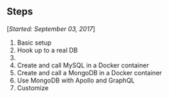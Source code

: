 ## Steps

[_Started: September 03, 2017_]

1. Basic setup
2. Hook up to a real DB
3.
4. Create and call MySQL in a Docker container
5. Create and call a MongoDB in a Docker container
6. Use MongoDB with Apollo and GraphQL
7. Customize
	